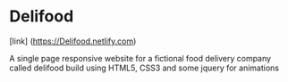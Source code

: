 # Delifood

[link] (https://Delifood.netlify.com)

A single page responsive website for a fictional food delivery company called delifood build using HTML5, CSS3 and some jquery for animations
